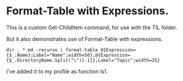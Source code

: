 ﻿# Format-Table with Expressions.

This is a custom Get-ChildItem command, for use with the TIL folder.

But it also demonstrates use of Format-Table with expressions.


	dir . *.md -recurse | format-table @{Expression={$_.Name};Label="Name";width=50},@{Expression={$_.DirectoryName.Split("\")[-1]};Label="Topic";width=25}


I've added it to my profile as function ls1.